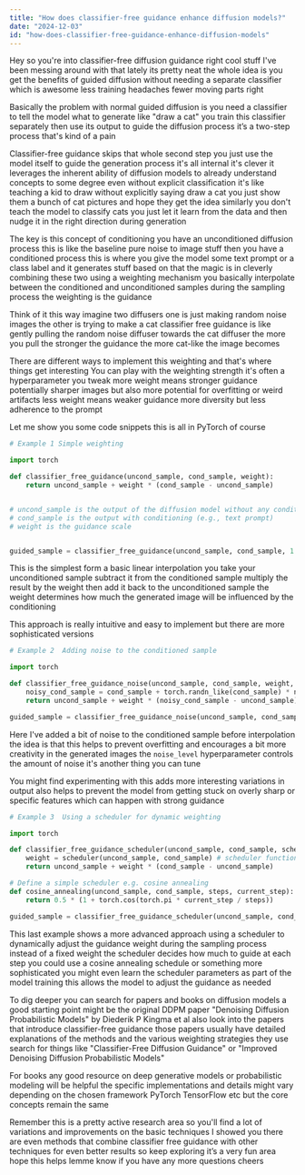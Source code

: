 ```yaml
---
title: "How does classifier-free guidance enhance diffusion models?"
date: "2024-12-03"
id: "how-does-classifier-free-guidance-enhance-diffusion-models"
---
```


Hey so you're into classifier-free diffusion guidance right cool stuff  I've been messing around with that lately its pretty neat  the whole idea is you get the benefits of guided diffusion without needing a separate classifier which is awesome less training headaches fewer moving parts  right

Basically the problem with normal guided diffusion is you need a classifier to tell the model what to generate like "draw a cat"  you train this classifier separately then use its output to guide the diffusion process  it’s a two-step process that's kind of a pain  

Classifier-free guidance skips that whole second step you just use the model itself to guide the generation process  it's all internal  it's clever  it leverages the inherent ability of diffusion models to already understand concepts to some degree even without explicit classification  it's like teaching a kid to draw without explicitly saying draw a cat you just show them a bunch of cat pictures and hope they get the idea  similarly you don't teach the model to classify cats you just let it learn from the data and then nudge it in the right direction during generation

The key is this concept of  conditioning  you have an unconditioned diffusion process this is like the baseline  pure noise to image stuff  then you have a conditioned process this is where you give the model some text prompt or a class label and it generates stuff based on that  the magic is in cleverly combining these two using a weighting mechanism  you basically interpolate between the conditioned and unconditioned samples during the sampling process  the weighting is the guidance

  Think of it this way imagine two diffusers one is just making random noise images the other is trying to make a cat  classifier free guidance is like gently pulling the random noise diffuser towards the cat diffuser  the more you pull the stronger the guidance the more cat-like the image becomes

There are different ways to implement this weighting and that's where things get interesting  You can play with the weighting strength it's often a hyperparameter you tweak  more weight means stronger guidance potentially sharper images but also more potential for overfitting or weird artifacts  less weight means weaker guidance more diversity but less adherence to the prompt

Let me show you some code snippets this is all in PyTorch of course


```python
# Example 1 Simple weighting

import torch

def classifier_free_guidance(uncond_sample, cond_sample, weight):
    return uncond_sample + weight * (cond_sample - uncond_sample)


# uncond_sample is the output of the diffusion model without any conditioning
# cond_sample is the output with conditioning (e.g., text prompt)
# weight is the guidance scale


guided_sample = classifier_free_guidance(uncond_sample, cond_sample, 1.0) # Weight of 1.0 means full guidance

```

This is the simplest form a basic linear interpolation  you take your unconditioned sample subtract it from the conditioned sample multiply the result by the weight then add it back to the unconditioned sample  the weight determines how much the generated image will be influenced by the conditioning

This approach is really intuitive and easy to implement  but there are more sophisticated versions


```python
# Example 2  Adding noise to the conditioned sample

import torch

def classifier_free_guidance_noise(uncond_sample, cond_sample, weight, noise_level):
    noisy_cond_sample = cond_sample + torch.randn_like(cond_sample) * noise_level #add noise
    return uncond_sample + weight * (noisy_cond_sample - uncond_sample)

guided_sample = classifier_free_guidance_noise(uncond_sample, cond_sample, 1.0, 0.1) # Weight 1.0, noise level 0.1

```

Here I've added a bit of noise to the conditioned sample before interpolation the idea is that this helps to prevent overfitting and encourages a bit more creativity in the generated images  the `noise_level` hyperparameter controls the amount of noise  it's another thing you can tune

You might find  experimenting with this adds more interesting variations in output  also helps to prevent the model from getting stuck on overly sharp or specific features which can happen with strong guidance


```python
# Example 3  Using a scheduler for dynamic weighting

import torch

def classifier_free_guidance_scheduler(uncond_sample, cond_sample, scheduler):
    weight = scheduler(uncond_sample, cond_sample) # scheduler function to determine weight dynamically
    return uncond_sample + weight * (cond_sample - uncond_sample)

# Define a simple scheduler e.g. cosine annealing
def cosine_annealing(uncond_sample, cond_sample, steps, current_step):
    return 0.5 * (1 + torch.cos(torch.pi * current_step / steps))

guided_sample = classifier_free_guidance_scheduler(uncond_sample, cond_sample, lambda x, y: cosine_annealing(x,y, 1000, 500)) # Example, adjust parameters as needed


```

This last example shows a more advanced approach using a scheduler to dynamically adjust the guidance weight during the sampling process  instead of a fixed weight  the scheduler decides how much to guide at each step you could use a cosine annealing schedule or something more sophisticated you might even learn the scheduler parameters as part of the model training this allows the model to adjust the guidance as needed  


To dig deeper you can search for papers and books on diffusion models  a good starting point might be the original DDPM paper "Denoising Diffusion Probabilistic Models" by Diederik P Kingma et al  also look into the papers that introduce classifier-free guidance  those papers usually have detailed explanations of the methods  and the various weighting strategies they use  search for things like  "Classifier-Free Diffusion Guidance" or "Improved Denoising Diffusion Probabilistic Models"

For books  any good resource on deep generative models or probabilistic modeling will be helpful  the specific implementations and details might vary depending on the chosen framework PyTorch TensorFlow etc but the core concepts remain the same


Remember this is a pretty active research area so you'll find a lot of variations and improvements on the basic techniques I showed you  there are even methods that combine classifier free guidance with other techniques for even better results so keep exploring it’s a very fun area  hope this helps lemme know if you have any more questions  cheers
